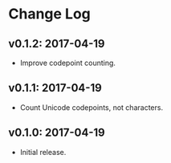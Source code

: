# Change Log

## v0.1.2: 2017-04-19

* Improve codepoint counting.

## v0.1.1: 2017-04-19

* Count Unicode codepoints, not characters.

## v0.1.0: 2017-04-19

* Initial release.